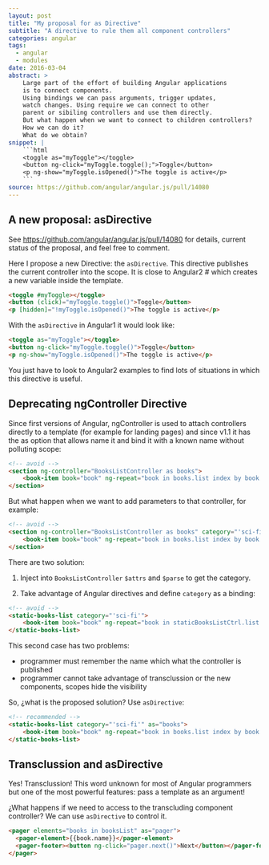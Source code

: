 ```yaml
---
layout: post
title: "My proposal for as Directive"
subtitle: "A directive to rule them all component controllers"
categories: angular
tags:
  - angular
  - modules
date: 2016-03-04
abstract: >
    Large part of the effort of building Angular applications
    is to connect components.
    Using bindings we can pass arguments, trigger updates,
    watch changes. Using require we can connect to other 
    parent or sibiling controllers and use them directly.
    But what happen when we want to connect to children controllers?
    How we can do it?
    What do we obtain?
snippet: |
    ```html
    <toggle as="myToggle"></toggle>
    <button ng-click="myToggle.toggle();">Toggle</button>
    <p ng-show="myToggle.isOpened()">The toggle is active</p>
    ```
source: https://github.com/angular/angular.js/pull/14080
---
```


A new proposal: **asDirective**
-------------------------------

See https://github.com/angular/angular.js/pull/14080
for details, current status of the proposal, and feel free to comment.

Here I propose a new Directive: the `asDirective`. 
This directive publishes the current controller into the scope.
It is close to Angular2 # which creates a new variable inside the template.

```html
<toggle #myToggle></toggle>
<button (click)="myToggle.toggle()">Toggle</button>
<p [hidden]="!myToggle.isOpened()">The toggle is active</p>
```

With the `asDirective` in Angular1 it would look like:

```html
<toggle as="myToggle"></toggle>
<button ng-click="myToggle.toggle()">Toggle</button>
<p ng-show="myToggle.isOpened()">The toggle is active</p>
```

You just have to look to Angular2 examples to find lots of situations in which this directive is useful.


## Deprecating **ngController** Directive

Since first versions of Angular, ngController is used to attach 
controllers directly to a template (for example for landing pages)
and since v1.1 it has the as option that allows name it and bind
it with a known name without polluting scope:

```html
<!-- avoid -->
<section ng-controller="BooksListController as books">
    <book-item book="book" ng-repeat="book in books.list index by book.id"></book-item>
</section>
```

But what happen when we want to add parameters to that controller,
for example:

```html
<!-- avoid -->
<section ng-controller="BooksListController as books" category="'sci-fi'">
    <book-item book="book" ng-repeat="book in books.list index by book.id"></book-item>
</section>
```

There are two solution:

1. Inject into `BooksListController` `$attrs` and `$parse` to get the category.

2. Take advantage of Angular directives and define `category` as a binding:

```html
<!-- avoid -->
<static-books-list category="'sci-fi'">
    <book-item book="book" ng-repeat="book in staticBooksListCtrl.list index by book.id"></book-item>
</static-books-list>
```

This second case has two problems: 
- programmer must remember the name which what the controller is published
- programmer cannot take advantage of transclussion or the new components, scopes hide the visibility

So, ¿what is the proposed solution? Use `asDirective`:

```html
<!-- recommended -->
<static-books-list category="'sci-fi'" as="books">
    <book-item book="book" ng-repeat="book in books.list index by book.id"></book-item>
</static-books-list>
```


## Transclussion and **asDirective**

Yes! Transclussion! This word unknown for most of Angular programmers but one
of the most powerful features: pass a template as an argument!

¿What happens if we need to access to the transcluding component controller?
We can use `asDirective` to control it.

```html
<pager elements="books in booksList" as="pager">
  <pager-element>{{book.name}}</pager-element>
  <pager-footer><button ng-click="pager.next()">Next</button></pager-footer>
</pager>
```


